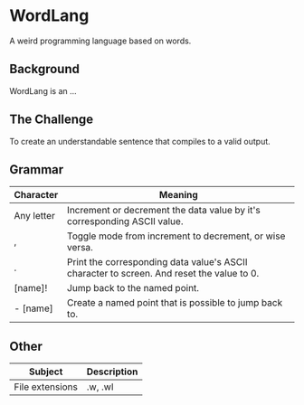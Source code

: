 # WordLang
 A weird programming language based on words.

## Background

WordLang is an ...

## The Challenge

To create an understandable sentence that compiles to a valid output.

## Grammar

| Character  | Meaning                                                      |
| ---------- | ------------------------------------------------------------ |
| Any letter | Increment or decrement the data value by it's corresponding ASCII value. |
| ,          | Toggle mode from increment to decrement, or wise versa.      |
| .          | Print the corresponding data value's ASCII character to screen. And reset the value to 0. |
| [name]!    | Jump back to the named point.                                |
| - [name]   | Create a named point that is possible to jump back to.       |

## Other

| Subject         | Description |
| --------------- | ----------- |
| File extensions | .w, .wl     |

